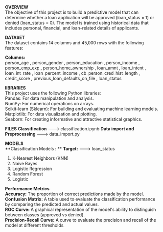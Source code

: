 **OVERVIEW**                                      
The objective of this project is to build a predictive model that can determine whether a loan application will be approved (loan_status = 1) or denied (loan_status = 0). The model is trained using historical data that includes personal, financial, and loan-related details of applicants.

**DATASET**                                       
The dataset contains 14 columns and 45,000 rows with the following features:                  

**Columns:**                                      
person_age , person_gender , person_education , person_income , person_emp_exp , person_home_ownership , loan_amnt , loan_intent , loan_int_rate , loan_percent_income , cb_person_cred_hist_length , credit_score , previous_loan_defaults_on_file , loan_status                                                          

**lIBRARIES**                               
This project uses the following Python libraries:       
Pandas: For data manipulation and analysis.                      
NumPy: For numerical operations on arrays.                          
Scikit-learn (Sklearn): For building and evaluating machine learning models.              
Matplotlib: For data visualization and plotting.              
Seaborn: For creating informative and attractive statistical graphics.                  

**FILES**
**Classification**                   ---> classification.ipynb
**Data import and Preprocessing**    ---> data_import.py

**MODELS**   
**Classification Models : **
**Target:**  --->   loan_status                         
1. K-Nearest Neighbors (KNN)                        
2. Naive Bayes                        
3. Logistic Regression                   
4. Random Forest                      
5. Logistic                   
                      
**Performance Metrics**                               
**Accuracy:** The proportion of correct predictions made by the model.                   
**Confusion Matrix:** A table used to evaluate the classification performance by comparing the predicted and actual values.                   
**ROC Curve:** A graphical representation of the model's ability to distinguish between classes (approved vs denied).                    
**Precision-Recall Curve:** A curve to evaluate the precision and recall of the model at different thresholds.         

